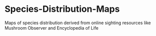 # Species-Distribution-Maps
Maps of species distribution derived from online sighting resources like Mushroom Observer and Encyclopedia of Life

